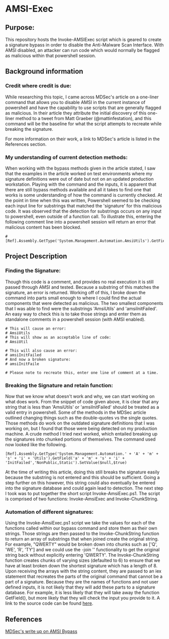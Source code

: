 
# AMSI-Exec

## Purpose:

This repository hosts the Invoke-AMSIExec script which is geared to create a signature bypass in order to disable the Anti-Malware Scan Interface. With AMSI disabled, an attacker can run code which would normally be flagged as malicious within that powershell session.

## Background information

### Credit where credit is due:

While researching this topic, I came across MDSec's article on a one-liner command that allows you to disable AMSI in the current instance of powershell and have the capability to use scripts that are generally flagged as malicious. In their article they attribute the initial discovery of this one-liner method to a tweet from Matt Graeber (@mattinfestation), and this command will be the baseline for what the script attempts to recreate while breaking the signature.

For more information on their work, a link to MDSec's article is listed in the References section.

### My understanding of current detection methods:

When working with the bypass methods given in the article stated, I saw that the examples in the article worked on test environments where my signature definitions were out of date but not on an updated production workstation. Playing with the command and the inputs, it is apparent that there are still bypass methods available and all it takes to find one that works is some understanding of how the command is currently checked. At the point in time when this was written, Powershell seemed to be checking each input line for substrings that matched the 'signature' for this malicious code. It was observed that the detection for substrings occurs on any input to powershell, even outside of a function call. To illustrate this, entering the following comment line into a powershell session will return an error that malicious content has been blocked.

```
#[Ref].Assembly.GetType('System.Management.Automation.AmsiUtils').GetField('amsiInitFailed','NonPublic,Static').SetValue($null,$true)
```

## Project Description

### Finding the Signature:

Though this code is a comment, and provides no real execution it is still passed through AMSI and tested. Because a substring of this matches the signature, an error is returned. Working off of this, I broke down the command into parts small enough to where I could find the actual components that were detected as malicious. The two smallest components that I was able to find were the substrings 'AmsiUtils' and 'amsiInitFailed'. An easy way to check this is to take those strings and enter them as standalone comments in a powershell session (with AMSI enabled).

```
# This will cause an error:
# AmsiUtils
# This will show as an acceptable line of code:
# AmsiUtil

# This will also cause an error:
# amsiInitFailed
# And now a broken signature:
# amsiInitFaile

# Please note to recreate this, enter one line of comment at a time.
```

### Breaking the Signature and retain function:

Now that we know what doesn't work and why, we can start working on what does work. From the snippet of code given above, it is clear that any string that is less than 'AmsiUtils' or 'amsiInitFailed' should be treated as a valid entry in powershell. Some of the methods in the MDSec article outlined changing things such as the double-quotes vs the single quotes. Those methods do work on the outdated signature definitions that I was working on, but I found that those were being detected on my production machine. A crude method I tried next worked, which entailed breaking up the signatures into chunked portions of themselves. The command used now looked like the following.

```
[Ref].Assembly.GetType('System.Management.Automation.' + 'A' + 'm' + 's' + 'i' + 'Utils').GetField('a' + 'm' + 's' + 'i' + 'InitFailed','NonPublic,Static').SetValue($null,$true)
```

At the time of writing this article, doing this still breaks the signature easily because the substring is not entered and this should be sufficient. Going a step further on this however, this string could also eventually be entered into the signature database and could again lead to detection. The next step I took was to put together the short script Invoke-AmsiExec.ps1. The script is comprised of two functions: Invoke-AmsiExec and Invoke-ChunkString.

### Automation of different signatures:

Using the Invoke-AmsiExec.ps1 script we take the values for each of the functions called within our bypass command and store them as their own strings. Those strings are then passed to the Invoke-ChunkString function to return an array of substrings that when joined create the original string. For example, "QWERTY" would be broken down into chunks such as ['Q', 'WE', 'R', 'TY'] and we could use the -join '' functionality to get the original string back without explicitly entering 'QWERTY'.  The Invoke-ChunkString function creates chunks of varying sizes (defaulted to 6) to ensure that we have at least broken down the shortest signature which has a length of 8. Upon receiving the arrays with the string content, they are passed to an iex statement that recreates the parts of the original command that cannot be a part of a signature. Because they are the names of functions and not user defined inputs, it is not likely that they will add these parts to a signature database. For example, it is less likely that they will take away the function GetField(), but more likely that they will check the input you provide to it. A link to the source code can be found [here](https://github.com/jakehomb/AMSI-Exec/blob/master/Invoke-AmsiExec.ps1).



## References
[MDSec's write up on AMSI Bypass](https://www.mdsec.co.uk/2018/06/exploring-powershell-amsi-and-logging-evasion/)
